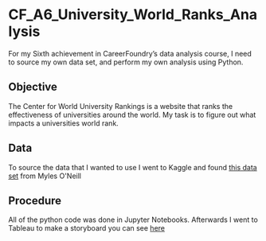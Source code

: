 # CF_A6_University_World_Ranks_Analysis
For my Sixth achievement in CareerFoundry’s data analysis course, I need to source my own data set, and perform my own analysis using Python.
## Objective
The Center for World University Rankings is a website that ranks the effectiveness of universities around the world. My task is to figure out what impacts a universities world rank.
## Data
To source the data that I wanted to use I went to Kaggle and found [this data set](https://www.kaggle.com/datasets/mylesoneill/world-university-rankings) from Myles O'Neill
## Procedure
All of the python code was done in Jupyter Notebooks. Afterwards I went to Tableau to make a storyboard you can see [here](https://public.tableau.com/app/profile/aaron.johnson6156/viz/A6_17401398739770/Story1?publish=yes)
